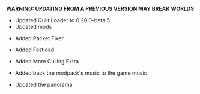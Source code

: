 **WARNING: UPDATING FROM A PREVIOUS VERSION MAY BREAK WORLDS**

- Updated Quilt Loader to 0.20.0-beta.5
- Updated mods


* Added Packet Fixer
* Added Fastload
* Added More Culling Extra


* Added back the modpack's music to the game music
* Updated the panorama